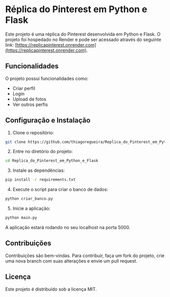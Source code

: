 # Réplica do Pinterest em Python e Flask

Este projeto é uma réplica do Pinterest desenvolvida em Python e Flask. O projeto foi hospedado no Render e pode ser acessado através do seguinte link: [https://replicapinterest.onrender.com](https://replicapinterest.onrender.com).

## Funcionalidades

O projeto possui funcionalidades como:
- Criar perfil
- Login
- Upload de fotos
- Ver outros perfis

## Configuração e Instalação

1. Clone o repositório:

```bash
git clone https://github.com/thiagoregueira/Replica_do_Pinterest_em_Python_e_Flask.git
```

2. Entre no diretório do projeto:

```bash
cd Replica_do_Pinterest_em_Python_e_Flask
```

3. Instale as dependências:

```bash
pip install -r requirements.txt
```

4. Execute o script para criar o banco de dados:

```bash
python criar_banco.py
```

5. Inicie a aplicação:

```bash
python main.py
```

A aplicação estará rodando no seu localhost na porta 5000.

## Contribuições

Contribuições são bem-vindas. Para contribuir, faça um fork do projeto, crie uma nova branch com suas alterações e envie um pull request.

## Licença

Este projeto é distribuído sob a licença MIT.

